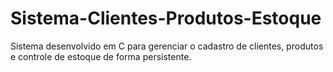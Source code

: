 # Sistema-Clientes-Produtos-Estoque

Sistema desenvolvido em C para gerenciar o cadastro de clientes, produtos e controle de estoque de forma persistente.
